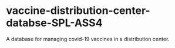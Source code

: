 # vaccine-distribution-center-databse-SPL-ASS4
A database for managing covid-19 vaccines in a distribution center.
